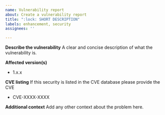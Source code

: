 ```yaml
---
name: Vulnerability report
about: Create a vulnerability report
title: ":lock: SHORT DESCRIPTION"
labels: enhancement, security
assignees: ''

---
```


**Describe the vulnerability**
A clear and concise description of what the vulnerability is.

**Affected version(s)**

- 1.x.x

**CVE listing**
If this security is listed in the CVE database please provide the CVE

- CVE-XXXX-XXXX


**Additional context**
Add any other context about the problem here.
